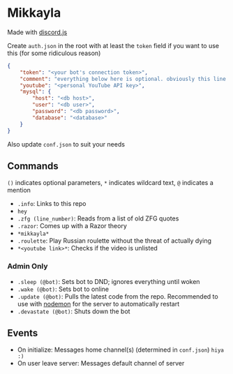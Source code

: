 # Mikkayla
Made with [discord.js](https://discord.js.org/)

Create `auth.json` in the root with at least the `token` field if you want to use this (for some ridiculous reason)
```json
{
    "token": "<your bot's connection token>",
    "comment": "everything below here is optional. obviously this line is too",
    "youtube": "<personal YouTube API key>",
    "mysql": {
        "host": "<db host>",
        "user": "<db user>",
        "password": "<db password>",
        "database": "<database>"
    }
}
```
Also update `conf.json` to suit your needs

## Commands
`()` indicates optional parameters, `*` indicates wildcard text, `@` indicates a mention
- `.info`: Links to this repo
- `hey`
- `.zfg (line_number)`: Reads from a list of old ZFG quotes
- `.razor`: Comes up with a Razor theory
- `*mikkayla*`
- `.roulette`: Play Russian roulette without the threat of actually dying
- `*<youtube link>*`: Checks if the video is unlisted

### Admin Only
- `.sleep (@bot)`: Sets bot to DND; ignores everything until woken
- `.wake (@bot)`: Sets bot to online
- `.update (@bot)`: Pulls the latest code from the repo. Recommended to use with [nodemon](https://nodemon.io/) for the server to automatically restart
- `.devastate (@bot)`: Shuts down the bot

## Events
- On initialize: Messages home channel(s) (determined in `conf.json`) `hiya :)`
- On user leave server: Messages default channel of server
